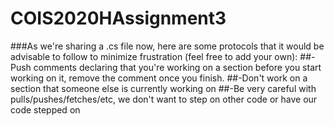 # COIS2020HAssignment3
###As we're sharing a .cs file now, here are some protocols that it would be advisable to follow to minimize frustration (feel free to add your own):
##-Push comments declaring that you're working on a section before you start working on it, remove the comment once you finish.
##-Don't work on a section that someone else is currently working on
##-Be very careful with pulls/pushes/fetches/etc, we don't want to step on other code or have our code stepped on
